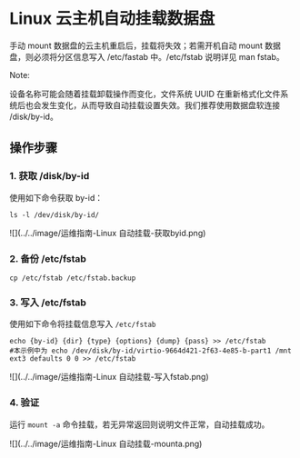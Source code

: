 # Linux 云主机自动挂载数据盘

手动 mount 数据盘的云主机重启后，挂载将失效；若需开机自动 mount 数据盘，则必须将分区信息写入 /etc/fastab 中。/etc/fstab 说明详见 man fstab。

<span>Note:</span><div class="alertContent">设备名称可能会随着挂载卸载操作而变化，文件系统 UUID 在重新格式化文件系统后也会发生变化，从而导致自动挂载设置失效。我们推荐使用数据盘软连接 /disk/by-id。</div>

## 操作步骤

### 1. 获取 /disk/by-id

使用如下命令获取 by-id：

	ls -l /dev/disk/by-id/

![](../../image/运维指南-Linux 自动挂载-获取byid.png)

### 2. 备份 /etc/fstab

 	cp /etc/fstab /etc/fstab.backup

### 3. 写入 /etc/fstab

使用如下命令将挂载信息写入 `/etc/fstab`

	echo {by-id} {dir} {type} {options} {dump} {pass} >> /etc/fstab 
	#本示例中为 echo /dev/disk/by-id/virtio-9664d421-2f63-4e85-b-part1 /mnt ext3 defaults 0 0 >> /etc/fstab

![](../../image/运维指南-Linux 自动挂载-写入fstab.png)

### 4. 验证

运行 `mount -a` 命令挂载，若无异常返回则说明文件正常，自动挂载成功。

![](../../image/运维指南-Linux 自动挂载-mounta.png)




